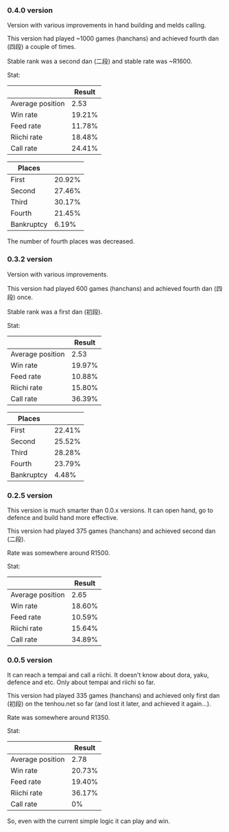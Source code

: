 ### 0.4.0 version

Version with various improvements in hand building and melds calling.

This version had played ~1000 games (hanchans) and achieved fourth dan (四段) a couple of times. 

Stable rank was a second dan (二段) and stable rate was ~R1600.

Stat:

|   | Result |
| --- | --- |
| Average position | 2.53 |
| Win rate | 19.21% |
| Feed rate | 11.78% |
| Riichi rate | 18.48% |
| Call rate | 24.41% |

| Places |  |
| --- | --- |
| First | 20.92% |
| Second | 27.46% |
| Third| 30.17% |
| Fourth | 21.45% |
| Bankruptcy | 6.19% |

The number of fourth places was decreased.

### 0.3.2 version

Version with various improvements.

This version had played 600 games (hanchans) and achieved fourth dan (四段) once.

Stable rank was a first dan (初段).

Stat:

|   | Result |
| --- | --- |
| Average position | 2.53 |
| Win rate | 19.97% |
| Feed rate | 10.88% |
| Riichi rate | 15.80% |
| Call rate | 36.39% |

| Places |  |
| --- | --- |
| First | 22.41% |
| Second | 25.52% |
| Third| 28.28% |
| Fourth | 23.79% |
| Bankruptcy | 4.48% |

### 0.2.5 version

This version is much smarter than 0.0.x versions. It can open hand, go to defence and build hand more effective.

This version had played 375 games (hanchans) and achieved second dan (二段).

Rate was somewhere around R1500.

Stat:

|   | Result |
| --- | --- |
| Average position | 2.65 |
| Win rate | 18.60% |
| Feed rate | 10.59% |
| Riichi rate | 15.64% |
| Call rate | 34.89% |

### 0.0.5 version

It can reach a tempai and call a riichi. It doesn't know about dora, yaku, defence and etc. 
Only about tempai and riichi so far.

This version had played 335 games (hanchans) and achieved only first dan (初段) on the tenhou.net so far
(and lost it later, and achieved it again...).

Rate was somewhere around R1350.

Stat:

|   | Result |
| --- | --- |
| Average position | 2.78 |
| Win rate | 20.73% |
| Feed rate | 19.40% |
| Riichi rate | 36.17% |
| Call rate | 0% |

So, even with the current simple logic it can play and win.
